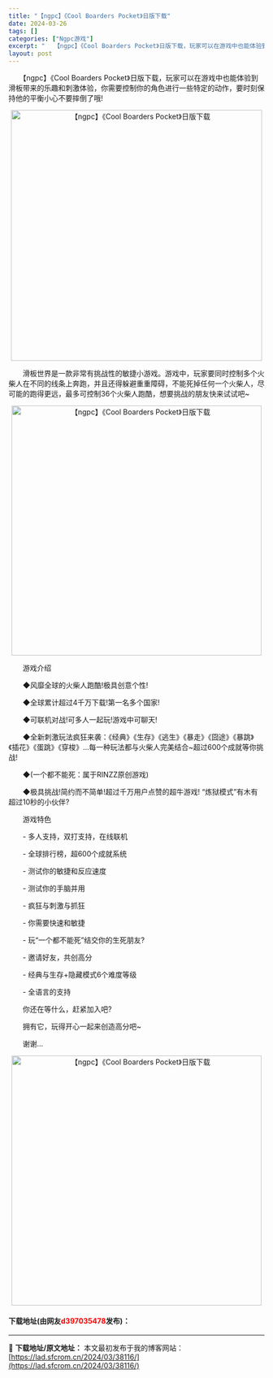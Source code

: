 ```yaml
---
title: "【ngpc】《Cool Boarders Pocket》日版下载"
date: 2024-03-26
tags: []
categories: ["Ngpc游戏"]
excerpt: "　　【ngpc】《Cool Boarders Pocket》日版下载，玩家可以在游戏中也能体验到滑板带来的乐趣和刺激体验，你需要控制你的角色进行一些特定的动作，要时刻保持他的平衡小心不要摔倒了哦! 　　滑板世界是一款非常有挑战性的敏捷小游戏。游戏中，玩家要同时控制多个火柴人在不同的线条上奔跑，并且还&hellip;"
layout: post
---
```


 <p>　　【ngpc】《Cool Boarders Pocket》日版下载，玩家可以在游戏中也能体验到滑板带来的乐趣和刺激体验，你需要控制你的角色进行一些特定的动作，要时刻保持他的平衡小心不要摔倒了哦!</p> <p align="center"><img align="" border="0" src="https://lad.sfcrom.cn/wp-content/uploads/2024/03/20240326_6602bbc707382.png" width="494" alt="【ngpc】《Cool Boarders Pocket》日版下载" /></p> <p>　　滑板世界是一款非常有挑战性的敏捷小游戏。游戏中，玩家要同时控制多个火柴人在不同的线条上奔跑，并且还得躲避重重障碍，不能死掉任何一个火柴人，尽可能的跑得更远，最多可控制36个火柴人跑酷，想要挑战的朋友快来试试吧~</p> <p align="center"><img align="" border="0" src="https://lad.sfcrom.cn/wp-content/uploads/2024/03/20240326_6602bbc799035.png" width="492" alt="【ngpc】《Cool Boarders Pocket》日版下载" /></p> <p>　　游戏介绍</p> <p>　　◆风靡全球的火柴人跑酷!极具创意个性!</p> <p>　　◆全球累计超过4千万下载!第一名多个国家!</p> <p>　　◆可联机对战!可多人一起玩!游戏中可聊天!</p> <p>　　◆全新刺激玩法疯狂来袭：《经典》《生存》《逃生》《暴走》《囧途》《暴跳》《插花》《蛋跳》《穿梭》...每一种玩法都与火柴人完美结合~超过600个成就等你挑战!</p> <p>　　◆(一个都不能死：属于RINZZ原创游戏)</p> <p>　　◆极具挑战!简约而不简单!超过千万用户点赞的超牛游戏! &ldquo;炼狱模式&rdquo;有木有超过10秒的小伙伴?</p> <p>　　游戏特色</p> <p>　　- 多人支持，双打支持，在线联机</p> <p>　　- 全球排行榜，超600个成就系统</p> <p>　　- 测试你的敏捷和反应速度</p> <p>　　- 测试你的手脑并用</p> <p>　　- 疯狂与刺激与抓狂</p> <p>　　- 你需要快速和敏捷</p> <p>　　- 玩&ldquo;一个都不能死&rdquo;结交你的生死朋友?</p> <p>　　- 邀请好友，共创高分</p> <p>　　- 经典与生存+隐藏模式6个难度等级</p> <p>　　- 全语言的支持</p> <p>　　你还在等什么，赶紧加入吧?</p> <p>　　拥有它，玩得开心一起来创造高分吧~</p> <p>　　谢谢...</p> <p align="center"><img align="" border="0" src="https://lad.sfcrom.cn/wp-content/uploads/2024/03/20240326_6602bbc8319f0.png" width="492" alt="【ngpc】《Cool Boarders Pocket》日版下载" /></p> <p><h4>下载地址(由网友<font color="red">d397035478</font>发布)：</h4></p> 

---
📖 **下载地址/原文地址：** 本文最初发布于我的博客网站：[https://lad.sfcrom.cn/2024/03/38116/](https://lad.sfcrom.cn/2024/03/38116/)
